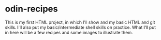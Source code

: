 # odin-recipes
This is my first HTML project, in which I'll show and my basic HTML and git skills. 
I'll also put my basic/intermediate shell skills on practice.
What I'll put in here will be a few recipes and some images to illustrate them.